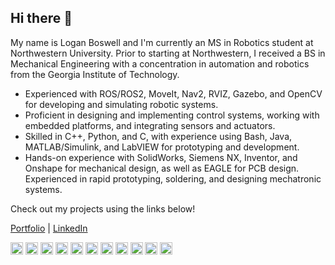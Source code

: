 ## Hi there 👋
My name is Logan Boswell and I'm currently an MS in Robotics student at Northwestern University. Prior to starting at Northwestern, I received a BS in Mechanical Engineering with a concentration in automation and robotics from the Georgia Institute of Technology.

- Experienced with ROS/ROS2, MoveIt, Nav2, RVIZ, Gazebo, and OpenCV for developing and simulating robotic systems.  
- Proficient in designing and implementing control systems, working with embedded platforms, and integrating sensors and actuators.  
- Skilled in C++, Python, and C, with experience using Bash, Java, MATLAB/Simulink, and LabVIEW for prototyping and development.
- Hands-on experience with SolidWorks, Siemens NX, Inventor, and Onshape for mechanical design, as well as EAGLE for PCB design. Experienced in rapid prototyping, soldering, and designing mechatronic systems.  

Check out my projects using the links below!

[Portfolio](https://lbos7.github.io) | [LinkedIn](https://www.linkedin.com/in/lbos7/)

<img src="https://img.shields.io/badge/ROS-22314E?style=flat-square&logo=ROS&logoColor=white" height="20"/> <img src="https://img.shields.io/badge/C-00599C?style=flat-square&logo=C&logoColor=white" height="20"/> <img src="https://img.shields.io/badge/C++-00599C?style=flat-square&logo=C%2B%2B&logoColor=white" height="20"/> <img src="https://img.shields.io/badge/Python-3766AB?style=flat-square&logo=Python&logoColor=white" height="20"/> <img src="https://img.shields.io/badge/Java-007396?style=flat-square&logo=Java&logoColor=white" height="20"/> <img src="https://img.shields.io/badge/MATLAB-FF452F?style=flat-square&logo=Mathworks&logoColor=white" height="20"/> <img src="https://img.shields.io/badge/SolidWorks-FF3333?style=flat-square&logo=solidworks&logoColor=white" height="20"/> <img src="https://img.shields.io/badge/Autodesk_Inventor-FF6700?style=flat-square&logo=Autodesk&logoColor=white" height="20"/> <img src="https://img.shields.io/badge/Onshape-1E90FF?style=flat-square&logo=Onshape&logoColor=white" height="20"/> <img src="https://img.shields.io/badge/Siemens_NX-00B050?style=flat-square&logo=Siemens&logoColor=white" height="20"/> <img src="https://img.shields.io/badge/EAGLE-FF8800?style=flat-square&logo=Autodesk&logoColor=white" height="20"/>





<!--
<div style="display: flex; flex-wrap: wrap;">
    <img style="height: 170px; width: auto;" align="left" src="https://github-readme-stats.vercel.app/api/top-langs?username=Sharwin24&show_icons=true&locale=en&layout=compact" alt="Sharwin24" />
</div>
-->
